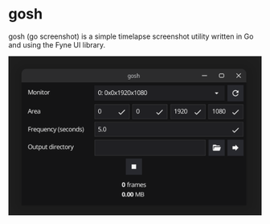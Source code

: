 # gosh
gosh (go screenshot) is a simple timelapse screenshot utility written in Go and using the Fyne UI library.

![screenshot of gosh](screenshot.png)

